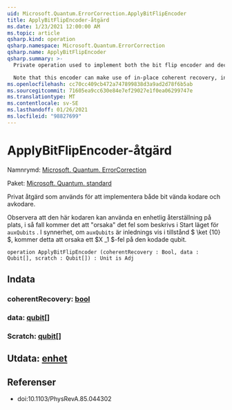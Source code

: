 ```yaml
---
uid: Microsoft.Quantum.ErrorCorrection.ApplyBitFlipEncoder
title: ApplyBitFlipEncoder-åtgärd
ms.date: 1/23/2021 12:00:00 AM
ms.topic: article
qsharp.kind: operation
qsharp.namespace: Microsoft.Quantum.ErrorCorrection
qsharp.name: ApplyBitFlipEncoder
qsharp.summary: >-
  Private operation used to implement both the bit flip encoder and decoder.

  Note that this encoder can make use of in-place coherent recovery, in which case it will "cause" the error described by the initial state of `auxQubits`. In particular, if `auxQubits` are initially in the state $\ket{10}$, this will cause an $X_1$ error on the encoded qubit.
ms.openlocfilehash: cc70cc409cb472a747899838d3a9ad2d78f6b5ab
ms.sourcegitcommit: 71605ea9cc630e84e7ef29027e1f0ea06299747e
ms.translationtype: MT
ms.contentlocale: sv-SE
ms.lasthandoff: 01/26/2021
ms.locfileid: "98827699"
---
```

# <a name="applybitflipencoder-operation"></a>ApplyBitFlipEncoder-åtgärd

Namnrymd: [Microsoft. Quantum. ErrorCorrection](xref:Microsoft.Quantum.ErrorCorrection)

Paket: [Microsoft. Quantum. standard](https://nuget.org/packages/Microsoft.Quantum.Standard)


Privat åtgärd som används för att implementera både bit vända kodare och avkodare.

Observera att den här kodaren kan använda en enhetlig återställning på plats, i så fall kommer det att "orsaka" det fel som beskrivs i Start läget för `auxQubits` .
I synnerhet, om `auxQubits` är inlednings vis i tillstånd $ \ket {10} $, kommer detta att orsaka ett $X _1 $-fel på den kodade qubit.

```qsharp
operation ApplyBitFlipEncoder (coherentRecovery : Bool, data : Qubit[], scratch : Qubit[]) : Unit is Adj
```


## <a name="input"></a>Indata

### <a name="coherentrecovery--bool"></a>coherentRecovery: [bool](xref:microsoft.quantum.lang-ref.bool)




### <a name="data--qubit"></a>data: [qubit](xref:microsoft.quantum.lang-ref.qubit)[]




### <a name="scratch--qubit"></a>Scratch: [qubit](xref:microsoft.quantum.lang-ref.qubit)[]





## <a name="output--unit"></a>Utdata: [enhet](xref:microsoft.quantum.lang-ref.unit)



## <a name="references"></a>Referenser

- doi:10.1103/PhysRevA.85.044302
